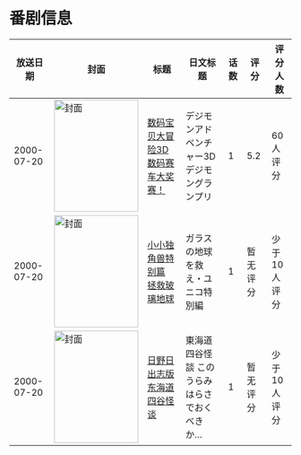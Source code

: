 # 番剧信息

|放送日期|封面|标题|日文标题|话数|评分|评分人数|
|---|---|---|---|---|---|---|
|2000-07-20|<img src="https://lain.bgm.tv/pic/cover/c/ad/7d/85214_XYEEb.jpg" alt="封面" style="width:150px;height:200px;object-fit:cover;">|[数码宝贝大冒险3D 数码赛车大奖赛！](https://bangumi.tv/subject/85214)|デジモンアドベンチャー3D デジモングランプリ|1|5.2|60人评分|
|2000-07-20|<img src="https://lain.bgm.tv/pic/cover/c/a8/2d/112445_vUzZV.jpg" alt="封面" style="width:150px;height:200px;object-fit:cover;">|[小小独角兽特别篇 拯救玻璃地球](https://bangumi.tv/subject/112445)|ガラスの地球を救え・ユニコ特別編|1|暂无评分|少于10人评分|
|2000-07-20|<img src="https://lain.bgm.tv/pic/cover/c/35/a5/220067_s5Bpc.jpg" alt="封面" style="width:150px;height:200px;object-fit:cover;">|[日野日出志版 东海道 四谷怪谈](https://bangumi.tv/subject/220067)|東海道 四谷怪談 このうらみはらさでおくべきか…|1|暂无评分|少于10人评分|
